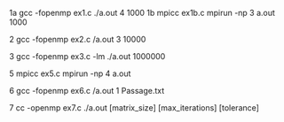 1a 
gcc -fopenmp ex1.c 
./a.out 4 1000
1b
mpicc ex1b.c
mpirun -np 3 a.out 1000

2
gcc -fopenmp ex2.c 
/a.out 3 10000

3
gcc -fopenmp ex3.c -lm
./a.out 1000000

5
mpicc ex5.c
mpirun -np 4 a.out

6
gcc -fopenmp ex6.c 
/a.out 1 Passage.txt

7
cc -openmp ex7.c
./a.out [matrix_size] [max_iterations] [tolerance]
